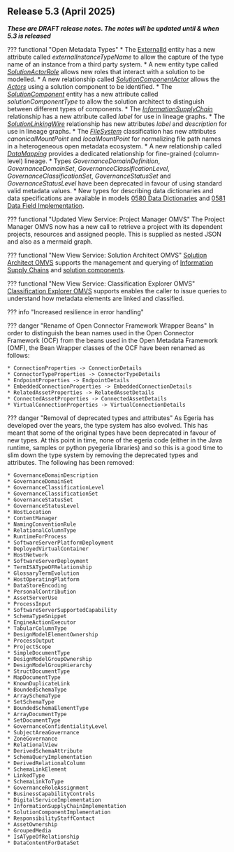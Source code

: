 <!-- SPDX-License-Identifier: CC-BY-4.0 -->
<!-- Copyright Contributors to the Egeria project. -->

## Release 5.3 (April 2025)

_**These are DRAFT release notes.  The notes will be updated until & when 5.3 is released**_

??? functional "Open Metadata Types"
    * The [ExternalId](/types/0017-External-Identifiers) entity has a new attribute called *externalInstanceTypeName* to allow the capture of the type name of an instance from a third party system.
    * A new entity type called [*SolutionActorRole*](/types/7/0730-Solution-Components) allows new roles that interact with a solution to be modelled.
    * A new relationship called [*SolutionComponentActor*](/types/7/0730-Solution-Components) allows the [*Actors*](/types/1/0110-Actors) using a solution component to be identified.
    * The [*SolutionComponent*](/types/7/0730-Solution-Components) entity has a new attribute called *solutionComponentType* to allow the solution architect to distinguish between different types of components.
    * The [*InformationSupplyChain*](/types/7/0720-Information-Supply-Chains) relationship has a new attribute called *label* for use in lineage graphs.
    * The [*SolutionLinkingWire*](/types/7/0735-Solution-Posts-and-Wires) relationship has new attributes *label* and *description* for use in lineage graphs.
    * The [*FileSystem*](/types/0/0056-Resource-Managers) classification has new attributes *canonicalMountPoint* and *localMountPoint* for normalizing file path names in a heterogeneous open metadata ecosystem.
    * A new relationship called [*DataMapping*](/types/7/0770-Lineage-Mapping) provides a dedicated relationship for fine-grained (column-level) lineage.
    * Types *GovernanceDomainDefinition*, *GovernanceDomainSet*, *GovernanceClassificationLevel*, *GovernanceClassificationSet*, *GovernanceStatusSet* and *GovernanceStatusLevel* have been deprecated in favour of using standard valid metadata values.
    * New types for describing data dictionaries and data specifications are available in models [0580 Data Dictionaries](/types/5/0580-Data-Dictionaries) and [0581 Data Field Implementation](/types/5/0581-Data-Field-Implementation).

??? functional "Updated View Service: Project Manager OMVS"
    The Project Manager OMVS now has a new call to retrieve a project with its dependent projects, resources and assigned people.  This is supplied as nested JSON and also as a mermaid graph.

??? functional "New View Service: Solution Architect OMVS"
    [Solution Architect OMVS](/services/omvs/solution-architect/overview) supports the management and querying of [Information Supply Chains](/concepts/information-supply-chain) and [solution components](/concepts/solution-component).

??? functional "New View Service: Classification Explorer OMVS"
    [Classification Explorer OMVS](/services/omvs/classification-explorer/overview) supports enables the caller to issue queries to understand how metadata elements are linked and classified.

??? info "Increased resilience in error handling"

??? danger "Rename of Open Connector Framework Wrapper Beans"
    In order to distinguish the bean names used in the Open Connector Framework (OCF) from the beans used in the Open Metadata Framework (OMF), the Bean Wrapper classes of the OCF have been renamed as follows:

    * ConnectionProperties -> ConnectionDetails
    * ConnectorTypeProperties -> ConnectorTypeDetails
    * EndpointProperties -> EndpointDetails
    * EmbeddedConnectionProperties -> EmbeddedConnectionDetails
    * RelatedAssetProperties -> RelatedAssetDetails
    * ConnectedAssetProperties -> ConnectedAssetDetails
    * VirtualConnectionProperties -> VirtualConnectionDetails

??? danger "Removal of deprecated types and attributes"
    As Egeria has developed over the years, the type system has also evolved.  This has meant that some of the original types have been deprecated in favour of new types.  At this point in time, none of the egeria code (either in the Java runtime, samples or python pyegeria libraries) and so this is a good time to slim down the type system by removing the deprecated types and attributes.  The following has been removed:
    
    * GovernanceDomainDescription
    * GovernanceDomainSet
    * GovernanceClassificationLevel
    * GovernanceClassificationSet    
    * GovernanceStatusSet
    * GovernanceStatusLevel
    * HostLocation
    * ContentManager
    * NamingConventionRule
    * RelationalColumnType
    * RuntimeForProcess
    * SoftwareServerPlatformDeployment
    * DeployedVirtualContainer
    * HostNetwork
    * SoftwareServerDeployment
    * TermISATypeOFRelationship
    * GlossaryTermEvolution
    * HostOperatingPlatform
    * DataStoreEncoding
    * PersonalContribution
    * AssetServerUse
    * ProcessInput
    * SoftwareServerSupportedCapability
    * SchemaTypeSnippet
    * EngineActionExecutor
    * TabularColumnType
    * DesignModelElementOwnership
    * ProcessOutput
    * ProjectScope
    * SimpleDocumentType
    * DesignModelGroupOwnership
    * DesignModelGroupHierarchy
    * StructDocumentType
    * MapDocumentType
    * KnownDuplicateLink
    * BoundedSchemaType
    * ArraySchemaType
    * SetSchemaType
    * BoundedSchemaElementType
    * ArrayDocumentType
    * SetDocumentType
    * GovernanceConfidentialityLevel
    * SubjectAreaGovernance
    * ZoneGovernance
    * RelationalView
    * DerivedSchemaAttribute
    * SchemaQueryImplementation
    * DerivedRelationalColumn
    * SchemaLinkElement
    * LinkedType
    * SchemaLinkToType
    * GovernanceRoleAssignment
    * BusinessCapabilityControls
    * DigitalServiceImplementation
    * InformationSupplyChainImplementation
    * SolutionComponentImplementation
    * ResponsibilityStaffContact
    * AssetOwnership
    * GroupedMedia
    * IsATypeOfRelationship
    * DataContentForDataSet